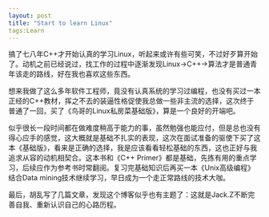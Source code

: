 ```yaml
---
layout: post
title: "Start to learn Linux"
tags:Learn
---
```


搞了七八年C++才开始认真的学习Linux，听起来或许有些可笑，不过好歹算开始了。动机之前已经说过，找工作的过程中逐渐发现Linux->C++->算法才是普通青年该走的路线，好在我也喜欢这些东西。

想来我做了这么多年软件工程师，竟没有认真系统的学习过编程，也没有买过一本正经的C++教材，挥之不去的装逼性格促使我总做一些非主流的选择，这次终于普通了一回，买了《鸟哥的Linux私房菜基础版》，算是一个良好的开端吧。

似乎很长一段时间都在做难度稍高于能力的事，虽然勉强也能应付，但是总也没有得心应手的感觉，这大概就是基础不扎实的表现，这次在面试准备的驱使下买了这本《基础版》，看来是正确的选择，我是应该看看轻松基础的东西，这也正好与我追求从容的动机相契合。这本书和《C++ Primer》都是基础，先拣有用的重点学习，后续应作为参考书时常翻阅。复习完基础知识后再买一本《Unix高级编程》结合Data mining技术继续学习，早日成为一个走正常路线的技术大咖。

最后，胡乱写了几篇文章，发现这个博客似乎也有主题了：这就是Jack.Z不断完善自我、重新认识自己的心路历程。
